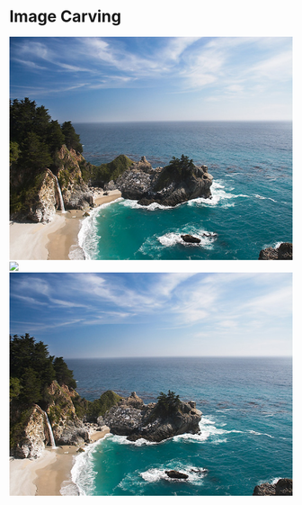 # Image Carving

<img src="waterfall.png" height="397">
<img src="carving_waterfall.png">
<img src="carved_waterfall.png" height="397">

